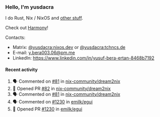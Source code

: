 ### Hello, I'm yusdacra

I do Rust, Nix / NixOS and [other stuff](https://yusdacra.gitlab.io/about).

Check out [Harmony](https://github.com/harmony-development)!

Contacts:
- Matrix: [@yusdacra:nixos.dev](https://matrix.to/#/@yusdacra:nixos.dev) or [@yusdacra:tchncs.de](https://matrix.to/#/@yusdacra:tchncs.de)
- E-mail: y.bera003.06@pm.me
- LinkedIn: https://www.linkedin.com/in/yusuf-bera-ertan-8468b7192

#### Recent activity

<!--START_SECTION:activity-->
1. 🗣 Commented on [#81](https://github.com/nix-community/dream2nix/issues/81) in [nix-community/dream2nix](https://github.com/nix-community/dream2nix)
2. 💪 Opened PR [#82](https://github.com/nix-community/dream2nix/pull/82) in [nix-community/dream2nix](https://github.com/nix-community/dream2nix)
3. 🗣 Commented on [#81](https://github.com/nix-community/dream2nix/issues/81) in [nix-community/dream2nix](https://github.com/nix-community/dream2nix)
4. 🗣 Commented on [#1230](https://github.com/emilk/egui/issues/1230) in [emilk/egui](https://github.com/emilk/egui)
5. 💪 Opened PR [#1230](https://github.com/emilk/egui/pull/1230) in [emilk/egui](https://github.com/emilk/egui)
<!--END_SECTION:activity-->
